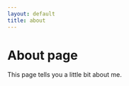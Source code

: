 ```yaml
---
layout: default
title: about
---
```


# About page

This page tells you a little bit about me.